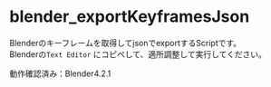 # blender_exportKeyframesJson

Blenderのキーフレームを取得してjsonでexportするScriptです。  
Blenderの`Text Editor` にコピペして、適所調整して実行してください。  
  
動作確認済み：Blender4.2.1
